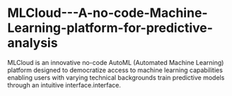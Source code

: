 # MLCloud---A-no-code-Machine-Learning-platform-for-predictive-analysis
MLCloud is an innovative no-code AutoML (Automated Machine Learning) platform designed to democratize access to machine learning capabilities enabling users with varying technical backgrounds train predictive models through an intuitive interface.interface.
